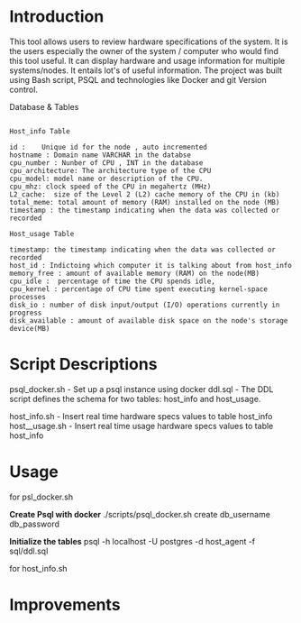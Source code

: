 # Introduction

This tool allows users to review hardware specifications of the system. It is the users especially the owner of the system / computer who would find this tool useful. It can display hardware and usage information for multiple systems/nodes. It entails lot's of useful information. The project was built using Bash script, PSQL and technologies like Docker and git Version control.

Database & Tables
```

Host_info Table

id :    Unique id for the node , auto incremented 
hostname : Domain name VARCHAR in the databse 
cpu_number : Nunber of CPU , INT in the database
cpu_architecture: The architecture type of the CPU 
cpu_model: model name or description of the CPU.
cpu_mhz: clock speed of the CPU in megahertz (MHz)
L2_cache:  size of the Level 2 (L2) cache memory of the CPU in (kb)
total_meme: total amount of memory (RAM) installed on the node (MB)
timestamp : the timestamp indicating when the data was collected or recorded

Host_usage Table

timestamp: the timestamp indicating when the data was collected or recorded
host_id : Indictoing which computer it is talking about from host_info
memory_free : amount of available memory (RAM) on the node(MB)
cpu_idle :  percentage of time the CPU spends idle, 
cpu_kernel : percentage of CPU time spent executing kernel-space processes 
disk_io : number of disk input/output (I/O) operations currently in progress
disk_available : amount of available disk space on the node's storage device(MB)

```
# Script Descriptions

psql_docker.sh - Set up a psql instance using docker
ddl.sql - The DDL script defines the schema for two tables: host_info and host_usage.

host_info.sh - Insert real time hardware specs values to table host_info
host__usage.sh - Insert real time usage hardware specs values to table host_info 


# Usage

for psl_docker.sh

**Create Psql with docker**
./scripts/psql_docker.sh create db_username db_password


**Initialize the tables**
psql -h localhost -U postgres -d host_agent -f sql/ddl.sql

for host_info.sh


# Improvements

